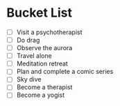 # Bucket List

- [ ] Visit a psychotherapist
- [ ] Do drag
- [ ] Observe the aurora
- [ ] Travel alone
- [ ] Meditation retreat
- [ ] Plan and complete a comic series
- [ ] Sky dive
- [ ] Become a therapist
- [ ] Become a yogist